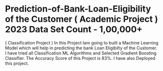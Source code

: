 # Prediction-of-Bank-Loan-Eligibility of the Customer ( Academic Project ) 2023 Data Set Count - 1,00,000+
( Classification Project )
In this Project Iam going to built a Machine Learning Model which will help in predicting the bank Loan Eligibilty of the Customer.
I have tried all Classification ML Algorithms and Selected Gradient Boosting Classifier.
The Accuracy Score of this Project is 83%.
I have also Deployed this project.
